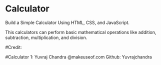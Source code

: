 # Calculator
Build a Simple Calculator Using HTML, CSS, and JavaScript.

This calculators can perform basic mathematical operations like addition, subtraction, multiplication, and division.

#Credit:

#Calculator 1: Yuvraj Chandra @makeuseof.com Github: Yuvrajchandra
